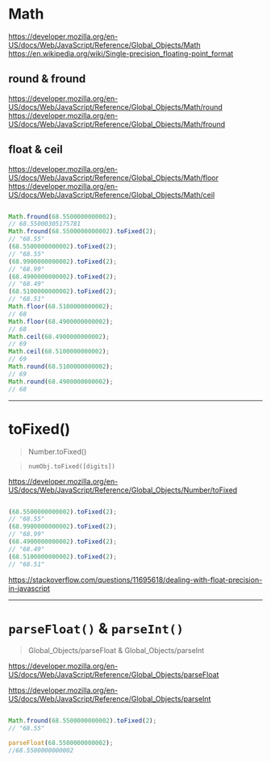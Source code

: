 # Math


https://developer.mozilla.org/en-US/docs/Web/JavaScript/Reference/Global_Objects/Math
https://en.wikipedia.org/wiki/Single-precision_floating-point_format




## round & fround

https://developer.mozilla.org/en-US/docs/Web/JavaScript/Reference/Global_Objects/Math/round
https://developer.mozilla.org/en-US/docs/Web/JavaScript/Reference/Global_Objects/Math/fround


## float & ceil

https://developer.mozilla.org/en-US/docs/Web/JavaScript/Reference/Global_Objects/Math/floor
https://developer.mozilla.org/en-US/docs/Web/JavaScript/Reference/Global_Objects/Math/ceil


```js

Math.fround(68.5500000000002);
// 68.55000305175781
Math.fround(68.5500000000002).toFixed(2);
// "68.55"
(68.5500000000002).toFixed(2);
// "68.55"
(68.9900000000002).toFixed(2);
// "68.99"
(68.4900000000002).toFixed(2);
// "68.49"
(68.5100000000002).toFixed(2);
// "68.51"
Math.floor(68.5100000000002);
// 68
Math.floor(68.4900000000002);
// 68
Math.ceil(68.4900000000002);
// 69
Math.ceil(68.5100000000002);
// 69
Math.round(68.5100000000002);
// 69
Math.round(68.4900000000002);
// 68

```




***


# toFixed()

> Number.toFixed()

> `numObj.toFixed([digits])`

https://developer.mozilla.org/en-US/docs/Web/JavaScript/Reference/Global_Objects/Number/toFixed


```js

(68.5500000000002).toFixed(2);
// "68.55"
(68.9900000000002).toFixed(2);
// "68.99"
(68.4900000000002).toFixed(2);
// "68.49"
(68.5100000000002).toFixed(2);
// "68.51"

```

https://stackoverflow.com/questions/11695618/dealing-with-float-precision-in-javascript

***


# `parseFloat()` & `parseInt()`

> Global_Objects/parseFloat & Global_Objects/parseInt

https://developer.mozilla.org/en-US/docs/Web/JavaScript/Reference/Global_Objects/parseFloat

https://developer.mozilla.org/en-US/docs/Web/JavaScript/Reference/Global_Objects/parseInt


```js

Math.fround(68.5500000000002).toFixed(2);
// "68.55"

parseFloat(68.5500000000002);
//68.5500000000002


```











